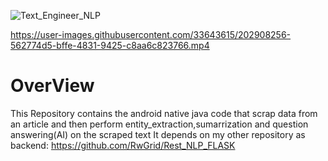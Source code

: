 ![Text_Engineer_NLP](https://user-images.githubusercontent.com/33643615/202908703-c9773a20-56a9-49a6-bc65-4bbfd155027c.png)

https://user-images.githubusercontent.com/33643615/202908256-562774d5-bffe-4831-9425-c8aa6c823766.mp4

<h1>OverView</h1>

This Repository contains the android native java code that scrap data from an article and then perform entity_extraction,sumarrization and question answering(AI) on the scraped text
It depends on my other repository as backend:
https://github.com/RwGrid/Rest_NLP_FLASK

